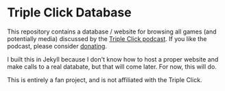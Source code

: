 # Triple Click Database
This repository contains a database / website for browsing all games (and potentially media) discussed by the [Triple Click podcast](https://maximumfun.org/podcasts/triple-click/). If you like the podcast, please consider [donating](https://maximumfun.org/join).

I built this in Jekyll because I don't know how to host a proper website and make calls to a real databate, but that will come later. For now, this will do.

This is entirely a fan project, and is not affiliated with the Triple Click.
